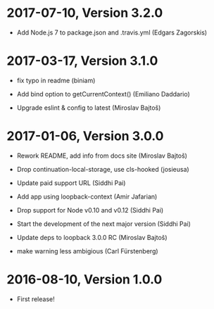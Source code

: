 2017-07-10, Version 3.2.0
=========================

 * Add Node.js 7 to package.json and .travis.yml (Edgars Zagorskis)


2017-03-17, Version 3.1.0
=========================

 * fix typo in readme (biniam)

 * Add bind option to getCurrentContext() (Emiliano Daddario)

 * Upgrade eslint & config to latest (Miroslav Bajtoš)


2017-01-06, Version 3.0.0
=========================

 * Rework README, add info from docs site (Miroslav Bajtoš)

 * Drop continuation-local-storage, use cls-hooked (josieusa)

 * Update paid support URL (Siddhi Pai)

 * Add app using loopback-context (Amir Jafarian)

 * Drop support for Node v0.10 and v0.12 (Siddhi Pai)

 * Start the development of the next major version (Siddhi Pai)

 * Update deps to loopback 3.0.0 RC (Miroslav Bajtoš)

 * make warning less ambigious (Carl Fürstenberg)


2016-08-10, Version 1.0.0
=========================

 * First release!
